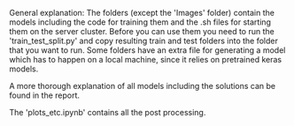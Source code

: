 General explanation:
The folders (except the 'Images' folder) contain the models including the
code for training them and the .sh files for starting them on the server 
cluster.
Before you can use them you need to run the 'train_test_split.py' and copy 
resulting train and test folders into the folder that you want to run.
Some folders have an extra file for generating a model which has to happen
on a local machine, since it relies on pretrained keras models.

A more thorough explanation of all models including the solutions can be 
found in the report.

The 'plots_etc.ipynb' contains all the post processing.